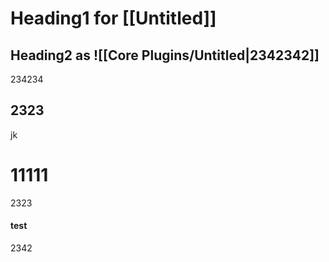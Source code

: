 # Heading1 for [[Untitled]]

## Heading2 as ![[Core Plugins/Untitled|2342342]]

234234
## 2323

jk
# 11111

2323

#### test

2342